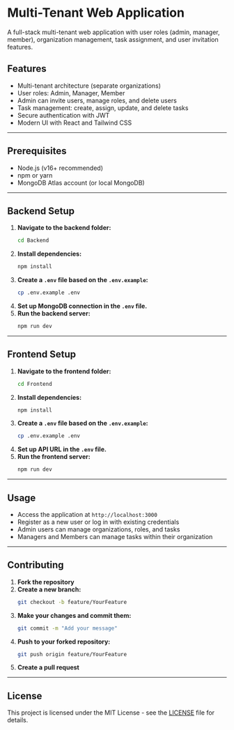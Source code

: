 # Multi-Tenant Web Application

A full-stack multi-tenant web application with user roles (admin, manager, member), organization management, task assignment, and user invitation features.

## Features

- Multi-tenant architecture (separate organizations)
- User roles: Admin, Manager, Member
- Admin can invite users, manage roles, and delete users
- Task management: create, assign, update, and delete tasks
- Secure authentication with JWT
- Modern UI with React and Tailwind CSS

---

## Prerequisites

- Node.js (v16+ recommended)
- npm or yarn
- MongoDB Atlas account (or local MongoDB)

---

## Backend Setup

1. **Navigate to the backend folder:**
   ```sh
   cd Backend
   ```
2. **Install dependencies:**
   ```sh
   npm install
   ```
3. **Create a `.env` file based on the `.env.example`:**
   ```sh
   cp .env.example .env
   ```
4. **Set up MongoDB connection in the `.env` file.**
5. **Run the backend server:**
   ```sh
   npm run dev
   ```

---

## Frontend Setup

1. **Navigate to the frontend folder:**
   ```sh
   cd Frontend
   ```
2. **Install dependencies:**
   ```sh
   npm install
   ```
3. **Create a `.env` file based on the `.env.example`:**
   ```sh
   cp .env.example .env
   ```
4. **Set up API URL in the `.env` file.**
5. **Run the frontend server:**
   ```sh
   npm run dev
   ```

---

## Usage

- Access the application at `http://localhost:3000`
- Register as a new user or log in with existing credentials
- Admin users can manage organizations, roles, and tasks
- Managers and Members can manage tasks within their organization

---

## Contributing

1. **Fork the repository**
2. **Create a new branch:**
   ```sh
   git checkout -b feature/YourFeature
   ```
3. **Make your changes and commit them:**
   ```sh
   git commit -m "Add your message"
   ```
4. **Push to your forked repository:**
   ```sh
   git push origin feature/YourFeature
   ```
5. **Create a pull request**

---

## License

This project is licensed under the MIT License - see the [LICENSE](LICENSE) file for details.
